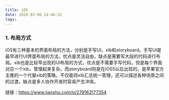 ```yaml
---
title: iOS
date: 2020-03-06 14:46:32
tags:
---
```


### 1. 布局方式
iOS有三种基本的界面布局的方法，分别是手写UI，xib和storyboard。手写UI是最早进行UI界面布局的方法，优点是灵活自由，缺点是需要写大段的代码进行布局。xib也是比较早出现的UI布局的方式，优点是不需要手写代码，但是每个界面对应一个xib，管理起来复杂。而storyboard则是在iOS5以后出现的，是苹果官方主推的一个代替xib的策略，不仅能将xib汇总统一管理，还可以描述各种场景之间的过渡，缺点是多人协作开发时容易产生冲突。

链接：https://www.jianshu.com/p/279162f77354
<!-- more -->